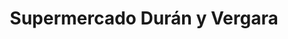 ---
title: "Supermercado Durán y Vergara"
url: /pichidegua/supermercado-duran-y-vergara/
shop: comodidad
---